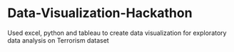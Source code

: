 # Data-Visualization-Hackathon
Used excel, python and tableau to create data visualization for exploratory data analysis on Terrorism dataset
